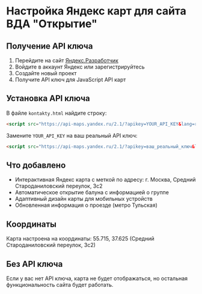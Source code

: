 # Настройка Яндекс карт для сайта ВДА "Открытие"

## Получение API ключа

1. Перейдите на сайт [Яндекс.Разработчик](https://developer.tech.yandex.ru/)
2. Войдите в аккаунт Яндекс или зарегистрируйтесь
3. Создайте новый проект
4. Получите API ключ для JavaScript API карт

## Установка API ключа

В файле `kontakty.html` найдите строку:
```html
<script src="https://api-maps.yandex.ru/2.1/?apikey=YOUR_API_KEY&lang=ru_RU" type="text/javascript"></script>
```

Замените `YOUR_API_KEY` на ваш реальный API ключ:
```html
<script src="https://api-maps.yandex.ru/2.1/?apikey=ваш_реальный_ключ&lang=ru_RU" type="text/javascript"></script>
```

## Что добавлено

- Интерактивная Яндекс карта с меткой по адресу: г. Москва, Средний Староданиловский переулок, 3с2
- Автоматическое открытие балуна с информацией о группе
- Адаптивный дизайн карты для мобильных устройств
- Обновленная информация о проезде (метро Тульская)

## Координаты

Карта настроена на координаты: 55.715, 37.625 (Средний Староданиловский переулок, 3с2)

## Без API ключа

Если у вас нет API ключа, карта не будет отображаться, но остальная функциональность сайта будет работать.
